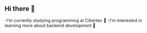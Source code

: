 ## Hi there 👋

-I’m currently studying programming at Cibertec 🔭
-I'm interested in learning more about backend development 🌱
